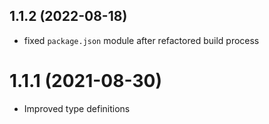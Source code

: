 ## 1.1.2 (2022-08-18)
* fixed `package.json` module after refactored build process

# 1.1.1 (2021-08-30)
* Improved type definitions

